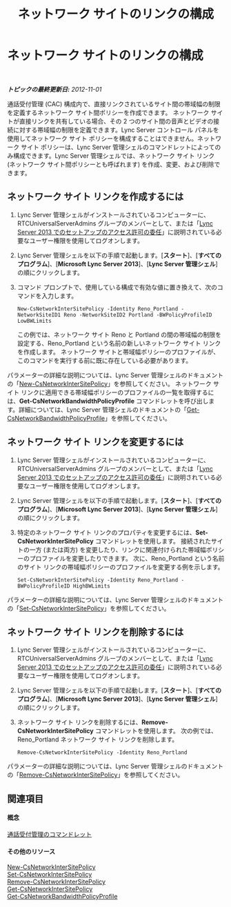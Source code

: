 ﻿---
title: ネットワーク サイトのリンクの構成
TOCTitle: ネットワーク サイトのリンクの構成
ms:assetid: 7e9147ae-e727-46c8-8c1a-6c13201f09be
ms:mtpsurl: https://technet.microsoft.com/ja-jp/library/Gg521023(v=OCS.15)
ms:contentKeyID: 48272656
ms.date: 05/19/2016
mtps_version: v=OCS.15
ms.translationtype: HT
---

# ネットワーク サイトのリンクの構成

 

_**トピックの最終更新日:** 2012-11-01_

通話受付管理 (CAC) 構成内で、直接リンクされているサイト間の帯域幅の制限を定義するネットワーク サイト間ポリシーを作成できます。 ネットワーク サイトが直接リンクを共有している場合、その 2 つのサイト間の音声とビデオの接続に対する帯域幅の制限を定義できます。Lync Server コントロール パネルを使用してネットワーク サイト ポリシーを構成することはできません。ネットワーク サイト ポリシーは、Lync Server 管理シェルのコマンドレットによってのみ構成できます。Lync Server 管理シェルでは、ネットワーク サイト リンク (ネットワーク サイト間ポリシーとも呼ばれます) を作成、変更、および削除できます。

## ネットワーク サイト リンクを作成するには

1.  Lync Server 管理シェルがインストールされているコンピューターに、RTCUniversalServerAdmins グループのメンバーとして、または「[Lync Server 2013 でのセットアップのアクセス許可の委任](lync-server-2013-delegate-setup-permissions.md)」に説明されている必要なユーザー権限を使用してログオンします。

2.  Lync Server 管理シェルを以下の手順で起動します。\[**スタート**\]、\[**すべてのプログラム**\]、\[**Microsoft Lync Server 2013**\]、\[**Lync Server 管理シェル**\] の順にクリックします。

3.  コマンド プロンプトで、使用している構成で有効な値に置き換えて、次のコマンドを入力します。
    
        New-CsNetworkInterSitePolicy -Identity Reno_Portland -NetworkSiteID1 Reno -NetworkSiteID2 Portland -BWPolicyProfileID LowBWLimits
    
    この例では、ネットワーク サイト Reno と Portland の間の帯域幅の制限を設定する、Reno\_Portland という名前の新しいネットワーク サイト リンクを作成します。 ネットワーク サイトと帯域幅ポリシーのプロファイルが、このコマンドを実行する前に既に存在している必要があります。

パラメーターの詳細な説明については、Lync Server 管理シェルのドキュメントの「[New-CsNetworkInterSitePolicy](new-csnetworkintersitepolicy.md)」を参照してください。 ネットワーク サイト リンクに適用できる帯域幅ポリシーのプロファイルの一覧を取得するには、**Get-CsNetworkBandwidthPolicyProfile** コマンドレットを呼び出します。詳細については、Lync Server 管理シェルのドキュメントの「[Get-CsNetworkBandwidthPolicyProfile](https://docs.microsoft.com/en-us/powershell/module/skype/Get-CsNetworkBandwidthPolicyProfile)」を参照してください。

## ネットワーク サイト リンクを変更するには

1.  Lync Server 管理シェルがインストールされているコンピューターに、RTCUniversalServerAdmins グループのメンバーとして、または「[Lync Server 2013 でのセットアップのアクセス許可の委任](lync-server-2013-delegate-setup-permissions.md)」に説明されている必要なユーザー権限を使用してログオンします。

2.  Lync Server 管理シェルを以下の手順で起動します。\[**スタート**\]、\[**すべてのプログラム**\]、\[**Microsoft Lync Server 2013**\]、\[**Lync Server 管理シェル**\] の順にクリックします。

3.  特定のネットワーク サイト リンクのプロパティを変更するには、**Set-CsNetworkInterSitePolicy** コマンドレットを使用します。 接続されたサイトの一方 (または両方) を変更したり、リンクに関連付けられた帯域幅ポリシーのプロファイルを変更したりできます。 次に、Reno\_Portland という名前のサイト リンクの帯域幅ポリシーのプロファイルを変更する例を示します。
    
        Set-CsNetworkInterSitePolicy -Identity Reno_Portland -BWPolicyProfileID HighBWLimits

パラメーターの詳細な説明については、Lync Server 管理シェルのドキュメントの「[Set-CsNetworkInterSitePolicy](set-csnetworkintersitepolicy.md)」を参照してください。

## ネットワーク サイト リンクを削除するには

1.  Lync Server 管理シェルがインストールされているコンピューターに、RTCUniversalServerAdmins グループのメンバーとして、または「[Lync Server 2013 でのセットアップのアクセス許可の委任](lync-server-2013-delegate-setup-permissions.md)」に説明されている必要なユーザー権限を使用してログオンします。

2.  Lync Server 管理シェルを以下の手順で起動します。\[**スタート**\]、\[**すべてのプログラム**\]、\[**Microsoft Lync Server 2013**\]、\[**Lync Server 管理シェル**\] の順にクリックします。

3.  ネットワーク サイト リンクを削除するには、**Remove-CsNetworkInterSitePolicy** コマンドレットを使用します。 次の例では、Reno\_Portland ネットワーク サイト リンクを削除します。
    
        Remove-CsNetworkInterSitePolicy -Identity Reno_Portland

パラメーターの詳細な説明については、Lync Server 管理シェルのドキュメントの「[Remove-CsNetworkInterSitePolicy](remove-csnetworkintersitepolicy.md)」を参照してください。

## 関連項目

#### 概念

[通話受付管理のコマンドレット](lync-server-2013-call-admission-control-cmdlets.md)  

#### その他のリソース

[New-CsNetworkInterSitePolicy](new-csnetworkintersitepolicy.md)  
[Set-CsNetworkInterSitePolicy](set-csnetworkintersitepolicy.md)  
[Remove-CsNetworkInterSitePolicy](remove-csnetworkintersitepolicy.md)  
[Get-CsNetworkInterSitePolicy](get-csnetworkintersitepolicy.md)  
[Get-CsNetworkBandwidthPolicyProfile](https://docs.microsoft.com/en-us/powershell/module/skype/Get-CsNetworkBandwidthPolicyProfile)

